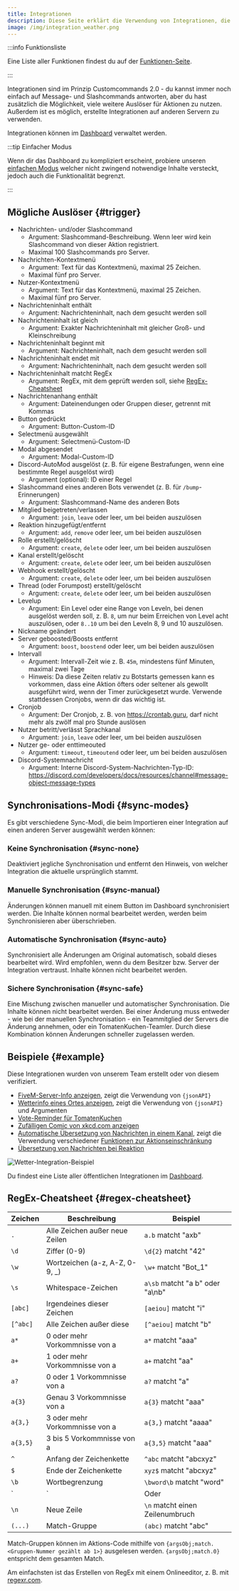```yaml
---
title: Integrationen
description: Diese Seite erklärt die Verwendung von Integrationen, die nächste Version von Customcommands.
image: /img/integration_weather.png
---
```


:::info Funktionsliste

Eine Liste aller Funktionen findest du auf der [Funktionen-Seite](/category/action-functions).

:::

Integrationen sind im Prinzip Customcommands 2.0 - du kannst immer noch einfach auf Message- und Slashcommands antworten, aber du hast zusätzlich die Möglichkeit, viele weitere Auslöser für Aktionen zu nutzen.
Außerdem ist es möglich, erstellte Integrationen auf anderen Servern zu verwenden.

Integrationen können im [Dashboard](https://tomatenkuchen.com/dashboard/integrations) verwaltet werden.

:::tip Einfacher Modus

Wenn dir das Dashboard zu kompliziert erscheint, probiere unseren [einfachen Modus](https://tomatenkuchen.com/dashboard/integrations?cc=1) welcher nicht zwingend notwendige Inhalte versteckt, jedoch auch die Funktionalität begrenzt.

:::

## Mögliche Auslöser {#trigger}

- Nachrichten- und/oder Slashcommand
	- Argument: Slashcommand-Beschreibung. Wenn leer wird kein Slashcommand von dieser Aktion registriert.
	- Maximal 100 Slashcommands pro Server.
- Nachrichten-Kontextmenü
	- Argument: Text für das Kontextmenü, maximal 25 Zeichen.
	- Maximal fünf pro Server.
- Nutzer-Kontextmenü
	- Argument: Text für das Kontextmenü, maximal 25 Zeichen.
	- Maximal fünf pro Server.
- Nachrichteninhalt enthält
	- Argument: Nachrichteninhalt, nach dem gesucht werden soll
- Nachrichteninhalt ist gleich
	- Argument: Exakter Nachrichteninhalt mit gleicher Groß- und Kleinschreibung
- Nachrichteninhalt beginnt mit
	- Argument: Nachrichteninhalt, nach dem gesucht werden soll
- Nachrichteninhalt endet mit
	- Argument: Nachrichteninhalt, nach dem gesucht werden soll
- Nachrichteninhalt matcht RegEx
	- Argument: RegEx, mit dem geprüft werden soll, siehe [RegEx-Cheatsheet](#regex-cheatsheet)
- Nachrichtenanhang enthält
	- Argument: Dateinendungen oder Gruppen dieser, getrennt mit Kommas
- Button gedrückt
	- Argument: Button-Custom-ID
- Selectmenü ausgewählt
	- Argument: Selectmenü-Custom-ID
- Modal abgesendet
	- Argument: Modal-Custom-ID
- Discord-AutoMod ausgelöst (z. B. für eigene Bestrafungen, wenn eine bestimmte Regel ausgelöst wird)
	- Argument (optional): ID einer Regel
- Slashcommand eines anderen Bots verwendet (z. B. für `/bump`-Erinnerungen)
	- Argument: Slashcommand-Name des anderen Bots
- Mitglied beigetreten/verlassen
	- Argument: `join`, `leave` oder leer, um bei beiden auszulösen
- Reaktion hinzugefügt/entfernt
	- Argument: `add`, `remove` oder leer, um bei beiden auszulösen
- Rolle erstellt/gelöscht
	- Argument: `create`, `delete` oder leer, um bei beiden auszulösen
- Kanal erstellt/gelöscht
	- Argument: `create`, `delete` oder leer, um bei beiden auszulösen
- Webhook erstellt/gelöscht
	- Argument: `create`, `delete` oder leer, um bei beiden auszulösen
- Thread (oder Forumpost) erstellt/gelöscht
	- Argument: `create`, `delete` oder leer, um bei beiden auszulösen
- Levelup
	- Argument: Ein Level oder eine Range von Leveln, bei denen ausgelöst werden soll, z. B. `8`, um nur beim Erreichen von Level acht auszulösen, oder `8..10` um bei den Leveln 8, 9 und 10 auszulösen.
- Nickname geändert
- Server geboosted/Boosts entfernt
	- Argument: `boost`, `boostend` oder leer, um bei beiden auszulösen
- Intervall
	- Argument: Intervall-Zeit wie z. B. `45m`, mindestens fünf Minuten, maximal zwei Tage
	- Hinweis: Da diese Zeiten relativ zu Botstarts gemessen kann es vorkommen, dass eine Aktion öfters oder seltener als gewollt ausgeführt wird, wenn der Timer zurückgesetzt wurde. Verwende stattdessen Cronjobs, wenn dir das wichtig ist.
- Cronjob
	- Argument: Der Cronjob, z. B. von https://crontab.guru, darf nicht mehr als zwölf mal pro Stunde auslösen
- Nutzer betritt/verlässt Sprachkanal
	- Argument: `join`, `leave` oder leer, um bei beiden auszulösen
- Nutzer ge- oder enttimeouted
	- Argument: `timeout`, `timeoutend` oder leer, um bei beiden auszulösen
- Discord-Systemnachricht
	- Argument: Interne Discord-System-Nachrichten-Typ-ID: https://discord.com/developers/docs/resources/channel#message-object-message-types

## Synchronisations-Modi {#sync-modes}

Es gibt verschiedene Sync-Modi, die beim Importieren einer Integration auf einen anderen Server ausgewählt werden können:

### Keine Synchronisation {#sync-none}

Deaktiviert jegliche Synchronisation und entfernt den Hinweis, von welcher Integration die aktuelle ursprünglich stammt.

### Manuelle Synchronisation {#sync-manual}

Änderungen können manuell mit einem Button im Dashboard synchronisiert werden. Die Inhalte können normal bearbeitet werden, werden beim Synchronisieren aber überschrieben.

### Automatische Synchronisation {#sync-auto}

Synchronisiert alle Änderungen am Original automatisch, sobald dieses bearbeitet wird. Wird empfohlen, wenn du dem Besitzer bzw. Server der Integration vertraust. Inhalte können nicht bearbeitet werden.

### Sichere Synchronisation {#sync-safe}

Eine Mischung zwischen manueller und automatischer Synchronisation. Die Inhalte können nicht bearbeitet werden. Bei einer Änderung muss entweder - wie bei der manuellen Synchronisation - ein Teammitglied der Servers die Änderung annehmen, oder ein TomatenKuchen-Teamler. Durch diese Kombination können Änderungen schneller zugelassen werden.

## Beispiele {#example}

Diese Integrationen wurden von unserem Team erstellt oder von diesem verifiziert.

- [FiveM-Server-Info anzeigen](https://tomatenkuchen.com/dashboard/integrations?info=fivem), zeigt die Verwendung von `{jsonAPI}`
- [Wetterinfo eines Ortes anzeigen](https://tomatenkuchen.com/dashboard/integrations?info=weather), zeigt die Verwendung von `{jsonAPI}` und Argumenten
- [Vote-Reminder für TomatenKuchen](https://tomatenkuchen.com/dashboard/integrations?info=vote-reminder)
- [Zufälligen Comic von xkcd.com anzeigen](https://tomatenkuchen.com/dashboard/integrations?info=xkcd)
- [Automatische Übersetzung von Nachrichten in einem Kanal](https://tomatenkuchen.com/dashboard/integrations?info=autotranslate), zeigt die Verwendung verschiedener [Funktionen zur Aktionseinschränkung](/functions/control)
- [Übersetzung von Nachrichten bei Reaktion](https://tomatenkuchen.com/dashboard/integrations?info=flag-reaction-translate)

![Wetter-Integration-Beispiel](/img/integration_weather.png)

Du findest eine Liste aller öffentlichen Integrationen im [Dashboard](https://tomatenkuchen.com/dashboard/integrations).

## RegEx-Cheatsheet {#regex-cheatsheet}

| Zeichen   | Beschreibung                   | Beispiel                        |
|-----------|--------------------------------|---------------------------------|
| `.`       | Alle Zeichen außer neue Zeilen | `a.b` matcht "axb"              |
| `\d`      | Ziffer (0-9)                   | `\d{2}` matcht "42"             |
| `\w`      | Wortzeichen (a-z, A-Z, 0-9, _) | `\w+` matcht "Bot_1"            |
| `\s`      | Whitespace-Zeichen             | `a\sb` matcht "a b" oder "a\nb" |
| `[abc]`   | Irgendeines dieser Zeichen     | `[aeiou]` matcht "i"            |
| `[^abc]`  | Alle Zeichen außer diese       | `[^aeiou]` matcht "b"           |
| `a*`      | 0 oder mehr Vorkommnisse von a | `a*` matcht "aaa"               |
| `a+`      | 1 oder mehr Vorkommnisse von a | `a+` matcht "aa"                |
| `a?`      | 0 oder 1 Vorkommnisse von a    | `a?` matcht "a"                 |
| `a{3}`    | Genau 3 Vorkommnisse von a     | `a{3}` matcht "aaa"             |
| `a{3,}`   | 3 oder mehr Vorkommnisse von a | `a{3,}` matcht "aaaa"           |
| `a{3,5}`  | 3 bis 5 Vorkommnisse von a     | `a{3,5}` matcht "aaa"           |
| `^`       | Anfang der Zeichenkette        | `^abc` matcht "abcxyz"          |
| `$`       | Ende der Zeichenkette          | `xyz$` matcht "abcxyz"          |
| `\b`      | Wortbegrenzung                 | `\bword\b` matcht "word"        |
| `|`       | Oder                           | `a|b` matcht "a" oder "b"       |
| `\n`      | Neue Zeile                     | `\n` matcht einen Zeilenumbruch |
| `(...)`   | Match-Gruppe                   | `(abc)` matcht "abc"            |

Match-Gruppen können im Aktions-Code mithilfe von `{argsObj;match.<Gruppen-Nummer gezählt ab 1>}` ausgelesen werden.
`{argsObj;match.0}` entspricht dem gesamten Match.

Am einfachsten ist das Erstellen von RegEx mit einem Onlineeditor, z. B. mit [regexr.com](https://regexr.com).

